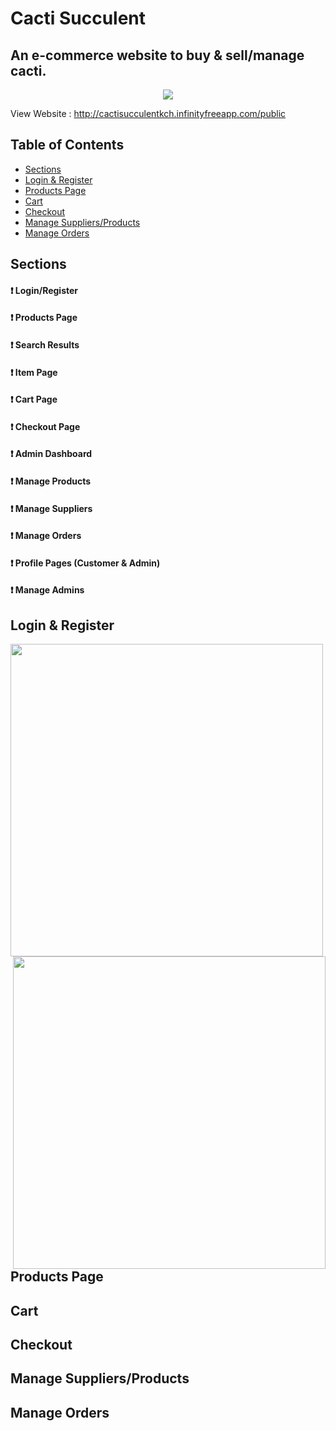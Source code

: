 # Cacti Succulent
## An e-commerce website to buy & sell/manage cacti.

<p align="center">
  <img  src="https://github.com/saads2018/cacti.github.io/assets/71264405/28499831-3d45-4bba-8d13-da4e785dd168">
</p>

View Website : http://cactisucculentkch.infinityfreeapp.com/public 

## Table of Contents

- [Sections](#sections)
- [Login & Register](#login--register)
- [Products Page](#products-page)
- [Cart](#cart)
- [Checkout](#checkout)
- [Manage Suppliers/Products](#manage-suppliersproducts)
- [Manage Orders](#manage-orders)

## Sections

#### :exclamation: Login/Register
#### :exclamation: Products Page
#### :exclamation: Search Results
#### :exclamation: Item Page
#### :exclamation: Cart Page
#### :exclamation: Checkout Page
#### :exclamation: Admin Dashboard
#### :exclamation: Manage Products
#### :exclamation: Manage Suppliers
#### :exclamation: Manage Orders
#### :exclamation: Profile Pages (Customer & Admin)
#### :exclamation: Manage Admins

## Login & Register

<div display="flex">
<img width="500" height="500" align="left" src="https://github.com/saads2018/cacti.github.io/assets/71264405/b9bf4ec6-5d07-4326-8116-9caa74ad63f1">
<img width="500" height="500" align="right" src="https://github.com/saads2018/cacti.github.io/assets/71264405/610d3445-3ec0-4c04-811c-626ff6195e39">    
</div>


## Products Page
## Cart
## Checkout
## Manage Suppliers/Products
## Manage Orders

